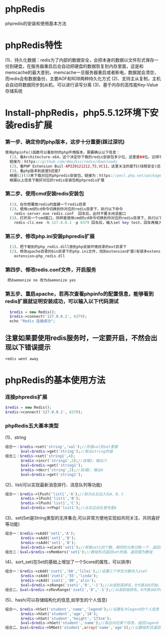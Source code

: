 # phpRedis
phpredis的安装和使用基本方法
# phpRedis特性
(1)、持久化数据：redis为了内部的数据安全，会把本身的数据以文件形式保存一份到硬盘，在服务器重启后会自动把硬盘的数据恢复到内存里面，这是和memcache的最大差别，memcache一旦服务器重启或者断电，数据就会清空，而redis会有数据备份，主要AOF和RDB两种持久化方式
(2)、支持主从复制，主机会自动将数据同步到从机，可以进行读写分离
(3)、基于内存的高性能Key-Value存储系统
# Install-phpRedis，php5.5.12环境下安装redis扩展
### 第一步、确定你的php版本，这步十分重要(踩过深坑)
```php
使用phpinfo()函数可以看到你的php环境版本，需要确认以下信息：
  (1)、看Architecture-x64，这个决定你下载的redis安装包多少位，这里是64位，记得不是根据电脑的位数
  链接为：https://github.com/dmajkic/redis/downloads
  (2)、看PHP Extension Buil-API20121212,TS,VC11，这里关注的是TS(线程安全)还是NTS(非线程安全)
  (3)、看php版本到底是5还是7
  根据(2)(3)来下载对应的phpredis安装包，链接为：https://pecl.php.net/package/redis
  根据以上信息下载好对应的redis安装包和phpredis扩展
```
### 第二步、使用cmd安装redis安装包
```php
  (1)、在你想要放redis的盘建一个redis目录
  (2)、使用cmd的cd命令切换到你对应的redis目录下，执行以下命令
    redis-server.exe redis.conf  回车后，此时不要关闭该窗口
  (3)、打开另一个cmd窗口，同样是使用cmd的cd命令切换到你对应的redis目录下，执行以下命令
    redis-cli.exe -h 127.0.0.1 -p 6379 回车后，输入set key test，回车再输入get key，如果可以得到刚刚输入的值就证明redis安装成功了
```    
### 第三步、修改php.ini安装phpredis扩展
```php
  (1)、把下载到的php_redis.dill放到php安装环境目录的ext目录下
  (2)、修改apache目录的bin目录下的php.ini文件，找到extension扩展(有很多extension写在一起的地方)，加上下面命令
    extension=php_redis.dll
```
### 第四步、修改redis.conf文件，开启服务
```php
 把daemonize no 改为daemonize yes
```
### 第五步、重启apache，若再次查看phpinfo的配置信息，能够看到redis扩展就证明安装成功，可以输入以下代码测试
```php
  $redis = new Redis();
  $redis->connect('127.0.0.1', 6379);
  echo "Redis 连接成功";
```
## 注意如果要使用redis服务时，一定要开启，不然会出现以下错误提示
```php
redis went away
```
# phpRedis的基本使用方法
### 连接phpredis扩展
```php
$redis = new Redis();
$redis->connect('127.0.0.1', 6379);
```
### phpRedis五大基本类型
(1)、string
```php
组合一：$redis->set('string','val');//存值val到set里面
       $val=$redis->get('string');//取出string的值
组合二：$redis->set('string1',4);
       $redis->incr('string1',2);//自增2，输出六
       $val=$redis->get('string1');
       $redis->decr('string',2);//自减2，输出4
       $val=$redis->get('string1');
```
(2)、list(可以实现最新消息排行、消息队列等功能)
```php
组合一：$redis->lPush('list1','A');//依次从左边入队A、B、C
       $redis->lPush('list1','B');
       $redis->lPush('list1','C');
       $val=$redis->rPop('list1');//从右边出队首先是A
```
(3)、set(Set是String类型的无序集合,可以非常方便地实现如共同关注、共同喜好等功能)
```php
组合一：$redis->sAdd('set1','A');
       $redis->sAdd('set1','B');
       $redis->sAdd('set1','B');
       $val=$redis->sCard('set1');//获取set1的个数，相同的元素只取一个，返回值为2
组合二：$val=$redis->sMembers('set1');//数组形式返回set的值，返回值为数组
```
(4)、sort_set(在Set的基础上增加了一个Score的属性，可以排序)
```php
组合一：$redis->zAdd('zset1','60','lilei');//设置三个学生分数存入zset
       $redis->zAdd('zset1','55','linda');
       $redis->zAdd('zset1','80','alin');
       $val=$redis->zRange('zset1','0','-1');//从低到高排名，0代表从0开始，-1代表输出全部
组合二、$val=$redis->zRevRange('zset1','0','-1');//从高到低排名，0代表从0开始，-1代表输出全部
```
(5)、hash(可以存储结构化的信息,如学生的个人信息)
```php
组合一、$redis->hSet('student','name','legend');//设置名为legend的个人信息
       $redis->hSet('student','age','18');
       $redis->hSet('student','height','173cm');
       $val=$redis->hGet('student','name');//取出对应某个信息，返回legend
组合二、$val=$redis->hMGet('student',array('name','age'));//以数组形式返回name和age的信息
```
